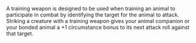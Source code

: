 A training weapon is designed to be used when training an animal to participate in combat by identifying the target for the animal to attack. Striking a creature with a training weapon gives your animal companion or your bonded animal a +1 circumstance bonus to its next attack roll against that target.